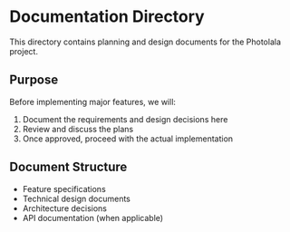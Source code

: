 # Documentation Directory

This directory contains planning and design documents for the Photolala project.

## Purpose

Before implementing major features, we will:
1. Document the requirements and design decisions here
2. Review and discuss the plans
3. Once approved, proceed with the actual implementation

## Document Structure

- Feature specifications
- Technical design documents
- Architecture decisions
- API documentation (when applicable)
